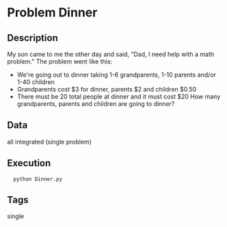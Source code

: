 # Problem Dinner
## Description
My son came to me the other day and said, "Dad, I need help with a math problem."
The problem went like this:
 - We're going out to dinner taking 1-6 grandparents, 1-10 parents and/or 1-40 children
 - Grandparents cost $3 for dinner, parents $2 and children $0.50
 - There must be 20 total people at dinner and it must cost $20
How many grandparents, parents and children are going to dinner?

## Data
  all integrated (single problem)

## Execution
```
  python Dinner.py
```

## Tags
  single
